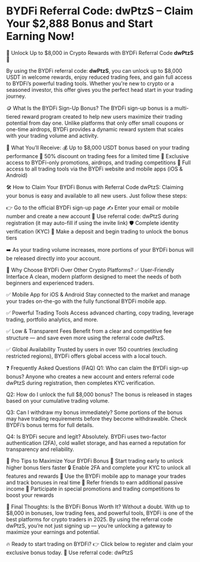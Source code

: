 # BYDFi Referral Code: dwPtzS – Claim Your $2,888 Bonus and Start Earning Now!
🎉 Unlock Up to $8,000 in Crypto Rewards with BYDFi Referral Code **dwPtzS** 🚀

By using the BYDFi referral code: **dwPtzS**, you can unlock up to $8,000 USDT in welcome rewards, enjoy reduced trading fees, and gain full access to BYDFi’s powerful trading tools. Whether you're new to crypto or a seasoned investor, this offer gives you the perfect head start in your trading journey.

🪙 What Is the BYDFi Sign-Up Bonus?
The BYDFi sign-up bonus is a multi-tiered reward program created to help new users maximize their trading potential from day one. Unlike platforms that only offer small coupons or one-time airdrops, BYDFi provides a dynamic reward system that scales with your trading volume and activity.

🎁 What You’ll Receive:
💰 Up to $8,000 USDT bonus based on your trading performance
💸 50% discount on trading fees for a limited time
🎯 Exclusive access to BYDFi-only promotions, airdrops, and trading competitions
📱 Full access to all trading tools via the BYDFi website and mobile apps (iOS & Android)

🛠️ How to Claim Your BYDFi Bonus with Referral Code dwPtzS:
Claiming your bonus is easy and available to all new users. Just follow these steps:

👉 Go to the official BYDFi sign-up page
✍️ Enter your email or mobile number and create a new account
🔐 Use referral code: dwPtzS during registration (it may auto-fill if using the invite link)
🛡️ Complete identity verification (KYC)
💸 Make a deposit and begin trading to unlock the bonus tiers

➡️ As your trading volume increases, more portions of your BYDFi bonus will be released directly into your account.

💎 Why Choose BYDFi Over Other Crypto Platforms?
✅ User-Friendly Interface
A clean, modern platform designed to meet the needs of both beginners and experienced traders.

✅ Mobile App for iOS & Android
Stay connected to the market and manage your trades on-the-go with the fully functional BYDFi mobile app.

✅ Powerful Trading Tools
Access advanced charting, copy trading, leverage trading, portfolio analytics, and more.

✅ Low & Transparent Fees
Benefit from a clear and competitive fee structure — and save even more using the referral code dwPtzS.

✅ Global Availability
Trusted by users in over 150 countries (excluding restricted regions), BYDFi offers global access with a local touch.

❓ Frequently Asked Questions (FAQ)
Q1: Who can claim the BYDFi sign-up bonus?
Anyone who creates a new account and enters referral code dwPtzS during registration, then completes KYC verification.

Q2: How do I unlock the full $8,000 bonus?
The bonus is released in stages based on your cumulative trading volume.

Q3: Can I withdraw my bonus immediately?
Some portions of the bonus may have trading requirements before they become withdrawable. Check BYDFi’s bonus terms for full details.

Q4: Is BYDFi secure and legit?
Absolutely. BYDFi uses two-factor authentication (2FA), cold wallet storage, and has earned a reputation for transparency and reliability.

🚀 Pro Tips to Maximize Your BYDFi Bonus
🔁 Start trading early to unlock higher bonus tiers faster
🔒 Enable 2FA and complete your KYC to unlock all features and rewards
📲 Use the BYDFi mobile app to manage your trades and track bonuses in real time
👥 Refer friends to earn additional passive income
📢 Participate in special promotions and trading competitions to boost your rewards

🎯 Final Thoughts: Is the BYDFi Bonus Worth It?
Without a doubt. With up to $8,000 in bonuses, low trading fees, and powerful tools, BYDFi is one of the best platforms for crypto traders in 2025. By using the referral code dwPtzS, you’re not just signing up — you’re unlocking a gateway to maximize your earnings and potential.

🔥 Ready to start trading on BYDFi?
👉 Click below to register and claim your exclusive bonus today.
🔐 Use referral code: dwPtzS

